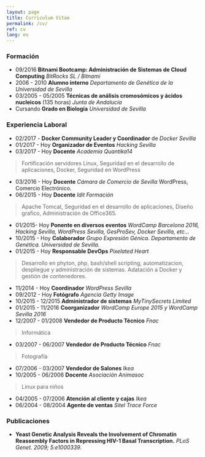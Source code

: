 ```yaml
---
layout: page
title: Curriculum Vitae
permalink: /cv/
ref: cv 
lang: es
---
```

### Formación
* 09/2016 **Bitnami Bootcamp: Administración de Sistemas de Cloud Computing** *BitRocks SL / Bitnami*
* 2006 - 2010 **Alumno interno** *Departamento de Genética de la Universidad de Sevilla*
* 03/2005 - 05/2005 **Técnicas de análisis cromosómicos y ácidos nucleicos** (135 horas) *Junta de Andalucía*
* Cursando **Grado en Biología** *Universidad de Sevilla*

### Experiencia Laboral
* 02/2017 - **Docker Community Leader y Coordinador** de *Docker Sevilla*
* 01/2017 - Hoy **Organizador de Eventos** *Hacking Sevilla*
* 03/2017 - Hoy **Docente** *Academia Quantika14* 
> Fortificación servidores Linux, Seguridad en el desarrollo de aplicaciones, Docker, Seguridad en WordPress
* 03/2016 - Hoy **Docente** *Cámara de Comercio de Sevilla*
WordPress, Comercio Electrónico.
* 06/2015 - Hoy **Docente** *Idit Formación*
> Apache Tomcat, Seguridad en el desarrollo de aplicaciones, Diseño grafico, Administración de Office365.
* 01/2015- Hoy **Ponente en diversos eventos** *WordCamp Barcelona 2016, Hacking Sevilla, WordPress Sevilla, GesProSev, Docker Sevilla, etc...*
* 10/2015 - Hoy **Colaborador** *Grupo Expresión Génica. Departamento de Genética. Universidad de Sevilla.*
* 01/2015 - Hoy **Responsable DevOps** *Pixelated Heart*
> Desarrollo en phyton, php, bash/shell scripting, automatizacion, despliegue y administración de sistemas. Adatación a Docker y gestión de contenedores.
* 11/2014 - Hoy **Coordinador** *WordPress Sevilla*
* 09/2012 - Hoy **Fotógrafo** *Agencia Getty Image*
* 10/2015 - 12/2015 **Administrador de sistemas** *MyTinySecrets Limited*
* 01/2015 - 11/2016 **Coorganizador** *WordCamp Europe 2015 y WordCamp Sevilla 2016*
* 12/2007 - 01/2008 **Vendedor de Producto Técnico** *Fnac*
> Informática
* 03/2007 - 06/2007  **Vendedor de Producto Técnico** *Fnac*
> Fotografía
* 07/2006 - 03/2007 **Vendedor de Salones** *Ikea*
* 10/2005 - 06/2006 **Docente** *Asociación Animasoc*
> Linux para niños
* 04/2005 - 07/2006 **Atención al cliente y cajas** *Ikea*
* 06/2004 - 08/2004 **Agente de ventas** *Sitel Trace Force*

### Publicaciones
* **Yeast Genetic Analysis Reveals the Involvement of Chromatin Reassembly Factors in Repressing HIV-1 Basal Transcription.** *PLoS Genet. 2009; 5:e1000339.*
